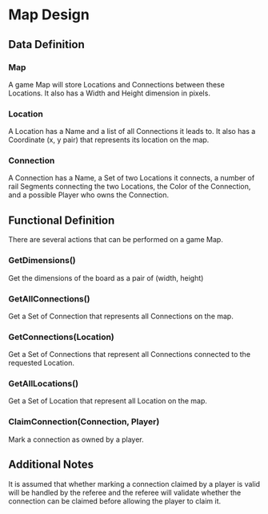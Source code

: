 # Map Design

## Data Definition

### Map

A game Map will store Locations and Connections between these Locations. It also has a Width and Height dimension in pixels.

### Location

A Location has a Name and a list of all Connections it leads to. It also has a Coordinate (x, y pair) that represents its location on the map.

### Connection

A Connection has a Name, a Set of two Locations it connects, a number of rail Segments connecting the two Locations, the Color of the Connection, and a possible Player who owns the Connection.

## Functional Definition

There are several actions that can be performed on a game Map.

### GetDimensions()

Get the dimensions of the board as a pair of (width, height)

### GetAllConnections()

Get a Set of Connection that represents all Connections on the map.

### GetConnections(Location)

Get a Set of Connections that represent all Connections connected to the requested Location.

### GetAllLocations()

Get a Set of Location that represent all Location on the map.

### ClaimConnection(Connection, Player)

Mark a connection as owned by a player.

## Additional Notes

It is assumed that whether marking a connection claimed by a player is valid will be handled by the referee and the referee will validate whether the connection can be claimed before allowing the player to claim it.
